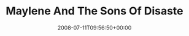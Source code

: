 ---
retweeted: false
source: <a href="http://twitter.com" rel="nofollow">Twitter Web Client</a>
entities:
  hashtags:
  - text: mosh
    indices:
    - '50'
    - '55'
  symbols: []
  user_mentions: []
  urls: []
display_text_range:
- '0'
- '55'
favorite_count: '0'
id_str: '855488518'
truncated: false
retweet_count: '0'
id: '855488518'
created_at: Fri Jul 11 09:56:50 +0000 2008
favorited: false
full_text: 'Maylene And The Sons Of Disaster geht derbe ab... #mosh'
lang: de
tags:
- mosh
- pesos:twitter
date: '2008-07-11T09:56:50+00:00'
src: https://twitter.com/bascht/status/855488518
original_url: https://twitter.com/bascht/status/855488518
type: twitter_tweet
text: 'Maylene And The Sons Of Disaster geht derbe ab... #mosh'
title: Maylene And The Sons Of Disaste

---
